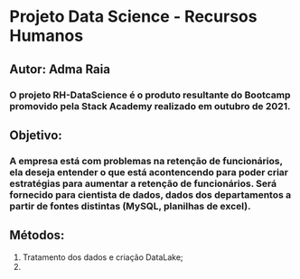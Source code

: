 # Projeto Data Science - Recursos Humanos
## Autor: Adma Raia

### O projeto RH-DataScience é o produto resultante do Bootcamp promovido pela Stack Academy realizado em outubro de 2021.

## Objetivo:
### A empresa está com problemas na retenção de funcionários, ela deseja entender o que está acontencendo para poder criar estratégias para aumentar a retenção de funcionários. Será fornecido para cientista de dados, dados dos departamentos a partir de fontes distintas (MySQL, planilhas de excel).

## Métodos:
1.  Tratamento dos dados e criação DataLake;
2.  




